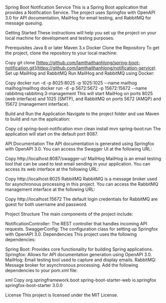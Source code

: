 
Spring Boot Notification Service
This is a Spring Boot application that provides a Notification Service. The project uses Springfox with OpenAPI 3.0 for API documentation, MailHog for email testing, and RabbitMQ for message queuing.

Getting Started
These instructions will help you set up the project on your local machine for development and testing purposes.

Prerequisites
Java 8 or later
Maven 3.x
Docker
Clone the Repository
To get the project, clone the repository to your local machine:

Copy
git clone [https://github.com/lamthaithanhlong/spring-boot-notification.git](https://github.com/lamthaithanhlong/notification-service)
Set up MailHog and RabbitMQ
Run MailHog and RabbitMQ using Docker:

Copy
docker run -d -p 8025:8025 -p 1025:1025 --name mailhog mailhog/mailhog
docker run -d -p 5672:5672 -p 15672:15672 --name rabbitmq rabbitmq:3-management
This will start MailHog on ports 8025 (web interface) and 1025 (SMTP), and RabbitMQ on ports 5672 (AMQP) and 15672 (management interface).

Build and Run the Application
Navigate to the project folder and use Maven to build and run the application:

Copy
cd spring-boot-notification
mvn clean install
mvn spring-boot:run
The application will start on the default port 8087.

API Documentation
The API documentation is generated using Springfox with OpenAPI 3.0. You can access the Swagger UI at the following URL:

Copy
http://localhost:8087/swagger-ui/
MailHog
MailHog is an email testing tool that can be used to test email sending in your application. You can access its web interface at the following URL:

Copy
http://localhost:8025
RabbitMQ
RabbitMQ is a message broker used for asynchronous processing in this project. You can access the RabbitMQ management interface at the following URL:

Copy
http://localhost:15672
The default login credentials for RabbitMQ are guest for both username and password.

Project Structure
The main components of the project include:

NotificationController: The REST controller that handles incoming API requests.
SwaggerConfig: The configuration class for setting up Springfox with OpenAPI 3.0.
Dependencies
This project uses the following dependencies:

Spring Boot: Provides core functionality for building Spring applications.
Springfox: Allows for API documentation generation using OpenAPI 3.0.
MailHog: Email testing tool used to capture and display emails.
RabbitMQ: Message broker for asynchronous processing.
Add the following dependencies to your pom.xml file:

xml
Copy
<dependency>
    <groupId>org.springframework.boot</groupId>
    <artifactId>spring-boot-starter-web</artifactId>
</dependency>
<dependency>
    <groupId>io.springfox</groupId>
    <artifactId>springfox-boot-starter</artifactId>
    <version>3.0.0</version>
</dependency>
<!-- Add other dependencies required for MailHog and RabbitMQ integration -->
License
This project is licensed under the MIT License.
